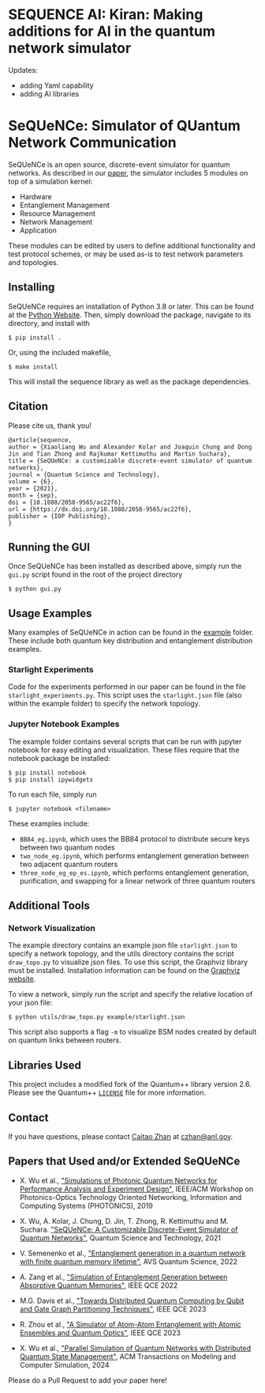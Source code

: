 # SEQUENCE AI: Kiran: Making additions for AI in the quantum network simulator
Updates:
- adding Yaml capability
- adding AI libraries

# SeQUeNCe: Simulator of QUantum Network Communication

SeQUeNCe is an open source, discrete-event simulator for quantum networks. As described in our [paper](http://arxiv.org/abs/2009.12000), the simulator includes 5 modules on top of a simulation kernel:
* Hardware
* Entanglement Management
* Resource Management
* Network Management
* Application

These modules can be edited by users to define additional functionality and test protocol schemes, or may be used as-is to test network parameters and topologies.

## Installing
SeQUeNCe requires an installation of Python 3.8 or later. This can be found at the [Python Website](https://www.python.org/downloads/).
Then, simply download the package, navigate to its directory, and install with
```
$ pip install .
```
Or, using the included makefile,
```
$ make install
```
This will install the sequence library as well as the package dependencies.

## Citation
Please cite us, thank you!
```
@article{sequence,
author = {Xiaoliang Wu and Alexander Kolar and Joaquin Chung and Dong Jin and Tian Zhong and Rajkumar Kettimuthu and Martin Suchara},
title = {SeQUeNCe: a customizable discrete-event simulator of quantum networks},
journal = {Quantum Science and Technology},
volume = {6},
year = {2021},
month = {sep},
doi = {10.1088/2058-9565/ac22f6},
url = {https://dx.doi.org/10.1088/2058-9565/ac22f6},
publisher = {IOP Publishing},
}
```

<!-- * X. Wu, A. Kolar, J. Chung, D. Jin, T. Zhong, R. Kettimuthu and M. Suchara. "SeQUeNCe: Simulator of QUantum Network Communication." GitHub repository, https://github.com/sequence-toolbox/SeQUeNCe, 2021. -->

## Running the GUI
Once SeQUeNCe has been installed as described above, simply run the `gui.py` script found in the root of the project directory
```
$ python gui.py
```

## Usage Examples
Many examples of SeQUeNCe in action can be found in the [example](/example) folder. These include both quantum key distribution and entanglement distribution examples.

### Starlight Experiments
Code for the experiments performed in our paper can be found in the file `starlight_experiments.py`. This script uses the `starlight.json` file (also within the example folder) to specify the network topology.

### Jupyter Notebook Examples
The example folder contains several scripts that can be run with jupyter notebook for easy editing and visualization. These files require that the notebook package be installed:
```
$ pip install notebook
$ pip install ipywidgets
```
To run each file, simply run
```
$ jupyter notebook <filename>
```
These examples include:
* `BB84_eg.ipynb`, which uses the BB84 protocol to distribute secure keys between two quantum nodes
* `two_node_eg.ipynb`, which performs entanglement generation between two adjacent quantum routers
* `three_node_eg_ep_es.ipynb`, which performs entanglement generation, purification, and swapping for a linear network of three quantum routers

## Additional Tools

### Network Visualization
The example directory contains an example json file `starlight.json` to specify a network topology, and the utils directory contains the script `draw_topo.py` to visualize json files. To use this script, the Graphviz library must be installed. Installation information can be found on the [Graphviz website](https://www.graphviz.org/download/).

To view a network, simply run the script and specify the relative location of your json file:
```
$ python utils/draw_topo.py example/starlight.json
```
This script also supports a flag `-m` to visualize BSM nodes created by default on quantum links between routers.

## Libraries Used
This project includes a modified fork of the Quantum++ library version 2.6.
Please see the Quantum++ [`LICENSE`](https://github.com/softwareQinc/qpp/blob/main/LICENSE) file for more information.

## Contact
If you have questions, please contact [Caitao Zhan](https://caitaozhan.github.io/) at [czhan@anl.gov](mailto:czhan@anl.gov).

## Papers that Used and/or Extended SeQUeNCe

* X. Wu et al., ["Simulations of Photonic Quantum Networks for Performance Analysis and Experiment Design"](https://ieeexplore.ieee.org/document/8950718), IEEE/ACM Workshop on Photonics-Optics Technology Oriented Networking, Information and Computing Systems (PHOTONICS), 2019

* X. Wu, A. Kolar, J. Chung, D. Jin, T. Zhong, R. Kettimuthu and M. Suchara. ["SeQUeNCe: A Customizable Discrete-Event Simulator of Quantum Networks"](https://iopscience.iop.org/article/10.1088/2058-9565/ac22f6), Quantum Science and Technology, 2021

* V. Semenenko et al., ["Entanglement generation in a quantum network with finite quantum memory lifetime"](https://pubs.aip.org/avs/aqs/article/4/1/012002/2835237/Entanglement-generation-in-a-quantum-network-with), AVS Quantum Science, 2022

* A. Zang et al., ["Simulation of Entanglement Generation between Absorptive Quantum Memories"](https://ieeexplore.ieee.org/abstract/document/9951205), IEEE QCE 2022

* M.G. Davis et al., ["Towards Distributed Quantum Computing by Qubit and Gate Graph Partitioning Techniques"](https://ieeexplore.ieee.org/abstract/document/10313645), IEEE QCE 2023

* R. Zhou et al., ["A Simulator of Atom-Atom Entanglement with Atomic Ensembles and Quantum Optics"](https://ieeexplore.ieee.org/abstract/document/10313610), IEEE QCE 2023

* X. Wu et al., ["Parallel Simulation of Quantum Networks with Distributed Quantum State Management"](https://dl.acm.org/doi/abs/10.1145/3634701), ACM Transactions on Modeling and Computer Simulation, 2024


Please do a Pull Request to add your paper here! 
